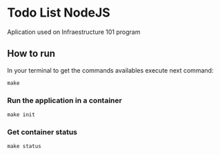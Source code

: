 # Todo List NodeJS

Aplication used on Infraestructure 101 program

## How to run

In your terminal to get the commands availables execute next command:

    make

### Run the application in a container

    make init

### Get container status

    make status
